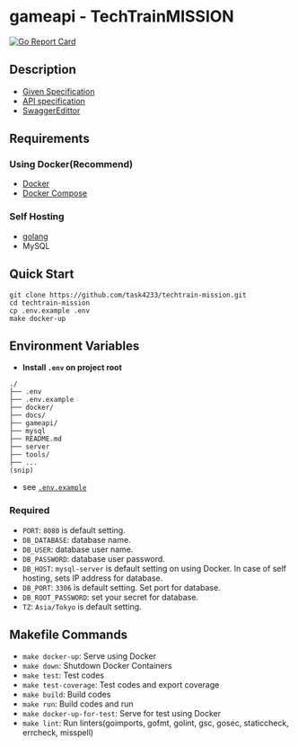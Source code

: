 # gameapi - TechTrainMISSION
[![Go Report Card](https://goreportcard.com/badge/github.com/task4233/techtrain-mission)](https://goreportcard.com/report/github.com/task4233/techtrain-mission)

## Description
 - [Given Specification](./docs/README.md)
 - [API specification](https://github.com/CyberAgentHack/techtrain-mission/blob/master/api-document.yaml)
 - [SwaggerEdittor](https://editor.swagger.io/)

## Requirements
### Using Docker(Recommend)
 - [Docker](https://docs.docker.com/engine/install/)
 - [Docker Compose](https://docs.docker.com/compose/install/#install-compose)

### Self Hosting
 - [golang](https://golang.org/doc/install)
 - MySQL

## Quick Start
```
git clone https://github.com/task4233/techtrain-mission.git
cd techtrain-mission
cp .env.example .env
make docker-up
```

## Environment Variables
 - **Install `.env` on project root**

```
./
├── .env
├── .env.example
├── docker/
├── docs/
├── gameapi/
├── mysql
├── README.md
├── server
├── tools/
├── ...
(snip)
```

 - see [`.env.example`](./.env.example)

### Required
 - `PORT`: `8080` is default setting.
 - `DB_DATABASE`: database name.
 - `DB_USER`: database user name.
 - `DB_PASSWORD`: database user password.
 - `DB_HOST`: `mysql-server` is default setting on using Docker. In case of self hosting, sets IP address for database.
 - `DB_PORT`: `3306` is default setting. Set port for database.
 - `DB_ROOT_PASSWORD`: set your secret for database.
 - `TZ`: `Asia/Tokyo` is default setting.

## Makefile Commands
 - `make docker-up`: Serve using Docker
 - `make down`: Shutdown Docker Containers
 - `make test`: Test codes
 - `make test-coverage`: Test codes and export coverage
 - `make build`: Build codes
 - `make run`: Build codes and run
 - `make docker-up-for-test`: Serve for test using Docker
 - `make lint`: Run linters(goimports, gofmt, golint, gsc, gosec, staticcheck, errcheck, misspell)
